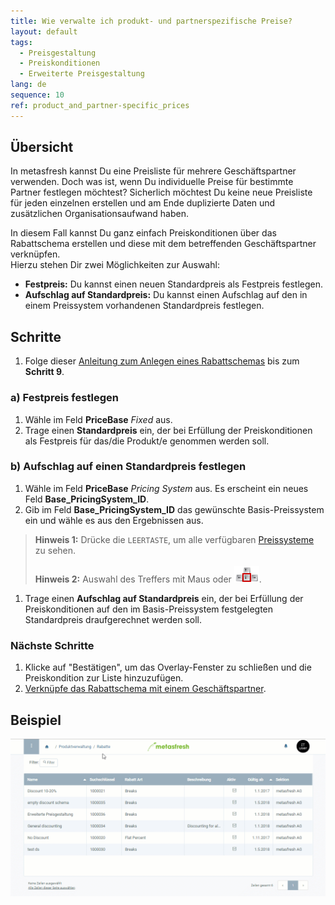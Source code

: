 ```yaml
---
title: Wie verwalte ich produkt- und partnerspezifische Preise?
layout: default
tags:
  - Preisgestaltung
  - Preiskonditionen
  - Erweiterte Preisgestaltung
lang: de
sequence: 10
ref: product_and_partner-specific_prices
---
```


## Übersicht
In metasfresh kannst Du eine Preisliste für mehrere Geschäftspartner verwenden. Doch was ist, wenn Du individuelle Preise für bestimmte Partner festlegen möchtest? Sicherlich möchtest Du keine neue Preisliste für jeden einzelnen erstellen und am Ende duplizierte Daten und zusätzlichen Organisationsaufwand haben.

In diesem Fall kannst Du ganz einfach Preiskonditionen über das Rabattschema erstellen und diese mit dem betreffenden Geschäftspartner verknüpfen.<br>
Hierzu stehen Dir zwei Möglichkeiten zur Auswahl:

- **Festpreis:** Du kannst einen neuen Standardpreis als Festpreis festlegen.
- **Aufschlag auf Standardpreis:** Du kannst einen Aufschlag auf den in einem Preissystem vorhandenen Standardpreis festlegen.

## Schritte
1. Folge dieser [Anleitung zum Anlegen eines Rabattschemas](Rabattschema_anlegen) bis zum **Schritt 9**.

### a) Festpreis festlegen
1. Wähle im Feld **PriceBase** *Fixed* aus.
1. Trage einen **Standardpreis** ein, der bei Erfüllung der Preiskonditionen als Festpreis für das/die Produkt/e genommen werden soll.

### b) Aufschlag auf einen Standardpreis festlegen
1. Wähle im Feld **PriceBase** *Pricing System* aus. Es erscheint ein neues Feld **Base_PricingSystem_ID**.
1. Gib im Feld **Base_PricingSystem_ID** das gewünschte Basis-Preissystem ein und wähle es aus den Ergebnissen aus.
 >**Hinweis 1:** Drücke die `LEERTASTE`, um alle verfügbaren [Preissysteme](Preissystem_anlegen) zu sehen.<br><br>
 >**Hinweis 2:** Auswahl des Treffers mit Maus oder ![](assets/Workflow_Auftrag_Bis_Rechnung_WebUI-73797.png).

1. Trage einen **Aufschlag auf Standardpreis** ein, der bei Erfüllung der Preiskonditionen auf den im Basis-Preissystem festgelegten Standardpreis draufgerechnet werden soll.

### Nächste Schritte
1. Klicke auf "Bestätigen", um das Overlay-Fenster zu schließen und die Preiskondition zur Liste hinzuzufügen.
1. [Verknüpfe das Rabattschema mit einem Geschäftspartner](Rabattschema_mit_GP_verknuepfen).

## Beispiel
![](assets/Produkt_und_partnerspezifische_Preise.gif)
